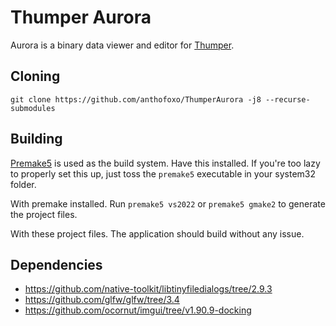 # Thumper Aurora

Aurora is a binary data viewer and editor for [Thumper](https://thumpergame.com/).

## Cloning
`git clone https://github.com/anthofoxo/ThumperAurora -j8 --recurse-submodules`

## Building
[Premake5](https://premake.github.io/) is used as the build system. Have this installed.
If you're too lazy to properly set this up, just toss the `premake5` executable in your system32 folder.

With premake installed. Run `premake5 vs2022` or `premake5 gmake2` to generate the project files.

With these project files. The application should build without any issue.

## Dependencies
* https://github.com/native-toolkit/libtinyfiledialogs/tree/2.9.3
* https://github.com/glfw/glfw/tree/3.4
* https://github.com/ocornut/imgui/tree/v1.90.9-docking
